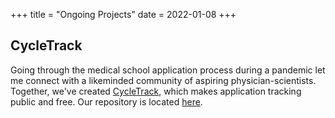 +++
title = "Ongoing Projects"
date = 2022-01-08
+++

## CycleTrack

Going through the medical school application process during a pandemic let me connect with a likeminded community of aspiring physician-scientists. Together, we've created [CycleTrack](https://cycletrack.docs2be.org/), which makes application tracking public and free. Our repository is located [here](https://github.com/RunningMSN/CycleTrack). 